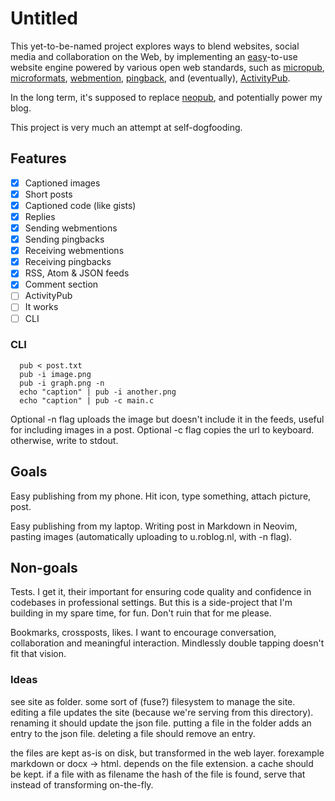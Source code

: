 # Untitled

This yet-to-be-named project explores ways to blend websites, social media and collaboration on the Web, by implementing an [easy](https://gilest.org/indie-easy.html)-to-use website engine powered by various open web standards, such as [micropub](https://www.w3.org/TR/micropub/), [microformats](https://microformats.org/), [webmention](https://www.w3.org/TR/webmention/), [pingback](https://en.wikipedia.org/wiki/Pingback), and (eventually), [ActivityPub](https://www.w3.org/TR/activitypub/).

In the long term, it's supposed to replace [neopub](https://git.dupunkto.org/neopub), and potentially power my blog.

This project is very much an attempt at self-dogfooding.

## Features

- [x] Captioned images
- [x] Short posts
- [x] Captioned code (like gists)
- [x] Replies
- [x] Sending webmentions
- [x] Sending pingbacks
- [x] Receiving webmentions
- [x] Receiving pingbacks
- [x] RSS, Atom & JSON feeds
- [x] Comment section
- [ ] ActivityPub
- [ ] It works
- [ ] CLI

### CLI

      pub < post.txt
      pub -i image.png
      pub -i graph.png -n
      echo "caption" | pub -i another.png
      echo "caption" | pub -c main.c

Optional -n flag uploads the image but doesn't include it in the feeds, useful for including images in a post.
Optional -c flag copies the url to keyboard. otherwise, write to stdout.

## Goals

Easy publishing from my phone. Hit icon, type something, attach picture, post.

Easy publishing from my laptop. Writing post in Markdown in Neovim, pasting
images (automatically uploading to u.roblog.nl, with -n flag).

## Non-goals

Tests. I get it, their important for ensuring code quality and confidence in codebases in professional settings. But this is a side-project that I'm building in my spare time, for fun. Don't ruin that for me please.

Bookmarks, crossposts, likes. I want to encourage conversation, collaboration and meaningful interaction. Mindlessly double tapping doesn't fit that vision.

### Ideas

see site as folder. some sort of (fuse?) filesystem to manage the site.
editing a file updates the site (because we're serving from this directory).
renaming it should update the json file.
putting a file in the folder adds an entry to the json file.
deleting a file should remove an entry.

the files are kept as-is on disk, but transformed in the web layer.
forexample markdown or docx -> html. depends on the file extension. a cache should be
kept. if a file with as filename the hash of the file is found, serve that
instead of transforming on-the-fly.
